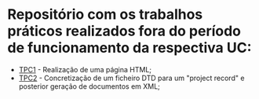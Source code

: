 # Repositório com os trabalhos práticos realizados fora do período de funcionamento da respectiva UC:

* [TPC1] - Realização de uma página HTML;
* [TPC2] - Concretização de um ficheiro DTD para um "project record" e posterior geração de documentos em XML;

[TPC1]: https://github.com/GRP99/PRI2020/tree/main/TPCs/TPC1
[TPC2]: https://github.com/GRP99/PRI2020/tree/main/TPCs/TPC2


